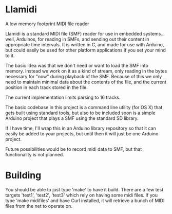 # Llamidi
A low memory footprint MIDI file reader


Llamidi is a standard MIDI file (SMF) reader for use in embedded systems... well, Arduinos, for reading in SMFs, and sending out their content in appropriate time intervals.  It is written in C, and made for use with Arduino, but could easily be used for other platform applications if you set your mind to it.

The basic idea was that we don't need or want to load the SMF into memory.  Instead we work on it as a kind of stream, only reading in the bytes necessary for "now" during playback of the SMF.  Because of this we only need to maintain minimal data about the contents of the file, and the current position in each track stored in the file.  

The current implementation limits parsing to 16 tracks.

The basic codebase in this project is a command line utility (for OS X) that gets built using standard tools, but also to be included soon is a simple Arduino project that plays a SMF using the standard SD library.

If I have time, I'll wrap this in an Arduino library repository so that it can easily be added to your projects, but until then it will just be one Arduino project.

Future possibilities would be to record midi data to SMF, but that functionality is not planned.

# Building

You should be able to just type 'make' to have it build.  There are a few test targets 'test1', 'test2', 'test3' which rely on having some midi files.  If you type 'make midifiles' and have Curl installed, it will retrieve a bunch of MIDI files from the net to operate on.
